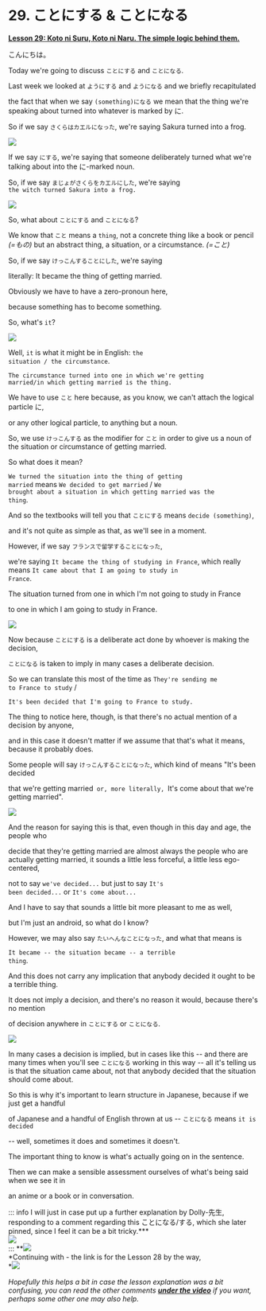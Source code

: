 # **29. ことにする & ことになる**

[**Lesson 29: Koto ni Suru, Koto ni Naru. The simple logic behind them.**](https://www.youtube.com/watch?v=sH3iGBkA93w&list=PLg9uYxuZf8x_A-vcqqyOFZu06WlhnypWj&index=31&pp=iAQB)

こんにちは。

Today we're going to discuss <code>ことにする</code> and <code>ことになる</code>.

Last week we looked at <code>ようにする</code> and <code>ようになる</code> and we briefly recapitulated

the fact that when we say <code>(something)になる</code> we mean that the thing we're speaking about turned into whatever is marked by に.

So if we say <code>さくらはカエルになった</code>, we're saying Sakura turned into a frog.

![](media/image470.webp)

If we say <code>にする</code>, we're saying that someone deliberately turned what we're talking about into the に-marked noun.

So, if we say <code>まじょがさくらをカエルにした</code>, we're saying  
<code>the witch turned Sakura into a frog.</code>

![](media/image863.webp)

So, what about <code>ことにする</code> and <code>ことになる</code>?

We know that <code>こと</code> means a <code>thing</code>, not a concrete thing like a book or pencil *(=もの)* but an abstract thing, a situation, or a circumstance. *(=こと)*

So, if we say <code>けっこんすることにした</code>, we're saying

literally: It became the thing of getting married.

Obviously we have to have a zero-pronoun here,

because something has to become something.

So, what's <code>it</code>?

![](media/image162.webp)

Well, <code>it</code> is what it might be in English: <code>the situation / the circumstance</code>.

<code>The circumstance turned into one in which we're getting married/in which getting married is the thing.</code>

We have to use <code>こと</code> here because, as you know, we can't attach the logical particle に,

or any other logical particle, to anything but a noun.

So, we use <code>けっこんする</code> as the modifier for <code>こと</code> in order to give us a noun of the situation or circumstance of getting married.

So what does it mean?

<code>We turned the situation into the thing of getting married</code> means <code>We decided to get married</code> / <code>We brought about a situation in which getting married was the thing</code>.

And so the textbooks will tell you that <code>ことにする</code> means <code>decide (something)</code>,

and it's not quite as simple as that, as we'll see in a moment.

However, if we say <code>フランスで留学することになった</code>,

we're saying <code>It became the thing of studying in France</code>, which really means <code>It came about that I am going to study in France</code>.

The situation turned from one in which I'm not going to study in France

to one in which I am going to study in France.

![](media/image600.webp)

Now because <code>ことにする</code> is a deliberate act done by whoever is making the decision,

<code>ことになる</code> is taken to imply in many cases a deliberate decision.

So we can translate this most of the time as <code>They're sending me to France to study</code> /

<code>It's been decided that I'm going to France to study.</code>

The thing to notice here, though, is that there's no actual mention of a decision by anyone,

and in this case it doesn't matter if we assume that that's what it means, because it probably does.

Some people will say <code>けっこんすることになった</code>, which kind of means "It's been decided

that we're getting married<code> or, more literally, </code>It's come about that we're getting married".

![](media/image268.webp)

And the reason for saying this is that, even though in this day and age, the people who

decide that they're getting married are almost always the people who are actually getting married, it sounds a little less forceful, a little less ego-centered,

not to say <code>we've decided...</code> but just to say <code>It's been decided...</code> or <code>It's come about...</code>

And I have to say that sounds a little bit more pleasant to me as well,

but I'm just an android, so what do I know?

However, we may also say <code>たいへんなことになった</code>, and what that means is

<code>It became -- the situation became -- a terrible thing</code>.

And this does not carry any implication that anybody decided it ought to be a terrible thing.

It does not imply a decision, and there's no reason it would, because there's no mention

of decision anywhere in <code>ことにする</code> or <code>ことになる</code>.

![](media/image691.webp)

In many cases a decision is implied, but in cases like this -- and there are many times when you'll see <code>ことになる</code> working in this way -- all it's telling us is that the situation came about, not that anybody decided that the situation should come about.

So this is why it's important to learn structure in Japanese, because if we just get a handful

of Japanese and a handful of English thrown at us -- <code>ことになる</code> means <code>it is decided</code>

-- well, sometimes it does and sometimes it doesn't.

The important thing to know is what's actually going on in the sentence.

Then we can make a sensible assessment ourselves of what's being said when we see it in

an anime or a book or in conversation.

::: info
I will just in case put up a further explanation by Dolly-先生, responding to a comment regarding this ことになる/する, which she later pinned, since I feel it can be a bit tricky.***  
**![](media/image847.webp)**  
:::
**![](media/image701.webp)  
*Continuing with - the link is for the Lesson 28 by the way,  
*![](media/image1049.webp)

*Hopefully this helps a bit in case the lesson explanation was a bit confusing, you can read the other comments [**under the video**](https://www.youtube.com/watch?v=sH3iGBkA93w&list=PLg9uYxuZf8x_A-vcqqyOFZu06WlhnypWj&index=31&pp=iAQB) if you want, perhaps some other one may also help.*
